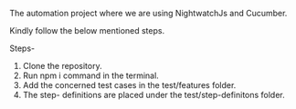 The automation project where we are using NightwatchJs and Cucumber.

Kindly follow the below mentioned steps.

Steps-
1. Clone the repository.
2. Run npm i command in the terminal.
3. Add the concerned test cases in the test/features folder.
4. The step- definitions are placed under the test/step-definitons folder.